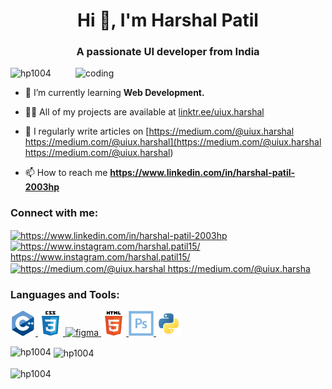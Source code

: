 <h1 align="center">Hi 👋, I'm Harshal Patil</h1>
<h3 align="center">A passionate UI developer from India</h3>

<img align="right" alt="coding" width="400" src="https://miro.medium.com/max/1360/0*7Q3yvSIv_t0ioJ-Z.gif">

<p align="left"> <img src="https://komarev.com/ghpvc/?username=hp1004&label=Profile%20views&color=0e75b6&style=flat" alt="hp1004" /> </p>

- 🌱 I’m currently learning **Web Development.**

- 👨‍💻 All of my projects are available at [linktr.ee/uiux.harshal](linktr.ee/uiux.harshal)

- 📝 I regularly write articles on [https://medium.com/@uiux.harshal https://medium.com/@uiux.harshal](https://medium.com/@uiux.harshal https://medium.com/@uiux.harshal)

- 📫 How to reach me **https://www.linkedin.com/in/harshal-patil-2003hp**

<h3 align="left">Connect with me:</h3>
<p align="left">
<a href="https://linkedin.com/in/https://www.linkedin.com/in/harshal-patil-2003hp" target="blank"><img align="center" src="https://raw.githubusercontent.com/rahuldkjain/github-profile-readme-generator/master/src/images/icons/Social/linked-in-alt.svg" alt="https://www.linkedin.com/in/harshal-patil-2003hp" height="30" width="40" /></a>
<a href="https://instagram.com/https://www.instagram.com/harshal.patil15/ https://www.instagram.com/harshal.patil15/" target="blank"><img align="center" src="https://raw.githubusercontent.com/rahuldkjain/github-profile-readme-generator/master/src/images/icons/Social/instagram.svg" alt="https://www.instagram.com/harshal.patil15/ https://www.instagram.com/harshal.patil15/" height="30" width="40" /></a>
<a href="https://medium.com/https://medium.com/@uiux.harshal https://medium.com/@uiux.harsha" target="blank"><img align="center" src="https://raw.githubusercontent.com/rahuldkjain/github-profile-readme-generator/master/src/images/icons/Social/medium.svg" alt="https://medium.com/@uiux.harshal https://medium.com/@uiux.harsha" height="30" width="40" /></a>
</p>

<h3 align="left">Languages and Tools:</h3>
<p align="left"> <a href="https://www.w3schools.com/cpp/" target="_blank" rel="noreferrer"> <img src="https://raw.githubusercontent.com/devicons/devicon/master/icons/cplusplus/cplusplus-original.svg" alt="cplusplus" width="40" height="40"/> </a> <a href="https://www.w3schools.com/css/" target="_blank" rel="noreferrer"> <img src="https://raw.githubusercontent.com/devicons/devicon/master/icons/css3/css3-original-wordmark.svg" alt="css3" width="40" height="40"/> </a> <a href="https://www.figma.com/" target="_blank" rel="noreferrer"> <img src="https://www.vectorlogo.zone/logos/figma/figma-icon.svg" alt="figma" width="40" height="40"/> </a> <a href="https://www.w3.org/html/" target="_blank" rel="noreferrer"> <img src="https://raw.githubusercontent.com/devicons/devicon/master/icons/html5/html5-original-wordmark.svg" alt="html5" width="40" height="40"/> </a> <a href="https://www.photoshop.com/en" target="_blank" rel="noreferrer"> <img src="https://raw.githubusercontent.com/devicons/devicon/master/icons/photoshop/photoshop-line.svg" alt="photoshop" width="40" height="40"/> </a> <a href="https://www.python.org" target="_blank" rel="noreferrer"> <img src="https://raw.githubusercontent.com/devicons/devicon/master/icons/python/python-original.svg" alt="python" width="40" height="40"/> </a> </p>

<p><img align="left" src="https://github-readme-stats.vercel.app/api/top-langs?username=hp1004&show_icons=true&locale=en&layout=compact" alt="hp1004" /></p>

<p>&nbsp;<img align="center" src="https://github-readme-stats.vercel.app/api?username=hp1004&show_icons=true&locale=en" alt="hp1004" /></p>

<p><img align="center" src="https://github-readme-streak-stats.herokuapp.com/?user=hp1004&" alt="hp1004" /></p>

